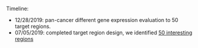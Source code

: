
Timeline: 

* 12/28/2019: pan-cancer different gene expression evaluation to 50 target regions. 
* 07/05/2019: completed target region design, we identified [50 interesting regions](target.txt)
